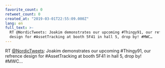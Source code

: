 ```yaml
---
favorite_count: 0
retweet_count: 0
created_at: "2019-03-01T22:55:09.000Z"
lang: en
full_text: >-
  RT @NordicTweets: Joakim demonstrates our upcoming #Thingy91, our refrence
  design for #AssetTracking at booth 5F41 in hall 5, drop by! #MWC…
---
```


RT [@NordicTweets](https://twitter.com/NordicTweets): Joakim demonstrates our
upcoming #Thingy91, our refrence design for #AssetTracking at booth 5F41 in hall
5, drop by! #MWC…
